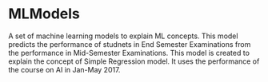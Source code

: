 # MLModels
A set of machine learning models to explain ML concepts.
This model predicts the performance of  studnets in End Semester Examinations from the performance in Mid-Semester Examinations. 
This model is created to explain the concept of Simple Regression model.
It uses the performance of the course on AI in Jan-May 2017.
